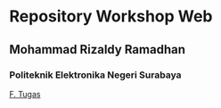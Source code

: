 # Repository Workshop Web
## Mohammad Rizaldy Ramadhan
### Politeknik Elektronika Negeri Surabaya
[F. Tugas](/workshop_web/html/)

